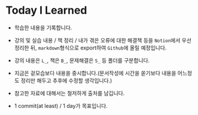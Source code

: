 # Today I Learned



- 학습한 내용을 기록합니다.



- 강의 및 실습 내용 / 책 정리 / 내가 겪은 오류에 대한 해결책 등을 `Notion`에서 우선 정리한 뒤, `markdown`형식으로 export하여 `Github`에 올릴 예정입니다.



- 강의 내용은 `L_`, 책은 `B_`, 문제해결은 `S_` 등 폴더를 구분합니다.



- 지금은 겉모습보다 내용을 중시합니다.(문서작성에 시간을 쏟기보다 내용을 어느정도 정리만 해두고 추후에 수정할 생각입니다.)



- 참고한 자료에 대해서는 철저하게 출처를 남깁니다.



- 1 commit(at least) / 1 day가 목표입니다.
